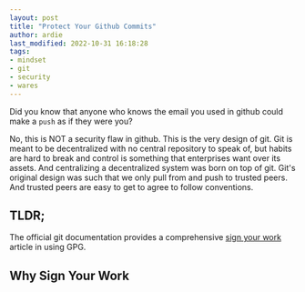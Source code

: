 ```yaml
---
layout: post
title: "Protect Your Github Commits"
author: ardie
last_modified: 2022-10-31 16:18:28
tags:
- mindset
- git
- security
- wares
---
```


Did you know that anyone who knows the email you used in github could make a `push`
as if they were you?
<!-- more -->

No, this is NOT a security flaw in github. This is the very design of git. Git is meant 
to be decentralized with no central repository to speak of, but habits are hard to break
and control is something that enterprises want over its assets. And centralizing a 
decentralized system was born on top of git. Git's original design was such that we only pull 
from and push to trusted peers. And trusted peers are easy to get to agree to follow conventions.

## TLDR;

The official git documentation provides a comprehensive [sign your work](https://git-scm.com/book/en/v2/Git-Tools-Signing-Your-Work)
article in using GPG.

## Why Sign Your Work



